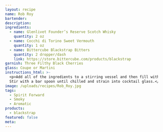 ```yaml
---
layout: recipe
name: Rob Roy
bartender:
description:
ingredients:
  - name: Glenlivet Founder’s Reserve Scotch Whisky
    quantity: 2 oz
  - name: Cocchi di Torino Sweet Vermouth
    quantity: 1 oz
  - name: Bittercube Blackstrap Bitters
    quantity: 2 dropper/dash
    link: https://store.bittercube.com/products/blackstrap
garnish: Three Filthy Black Cherries
glass: Coupe or Martini
instructions_html: >-
  <p>Add all of the ingredients to a stirring vessel and then fill with ice.
  Stir with a bar spoon until chilled and strain into cocktail glass.</p>
image: /uploads/recipes/Rob_Roy.jpg
tags:
  - Spirit Forward
  - Smoky
  - Aromatic
products:
  - blackstrap
featured: false
meta:
---
```



